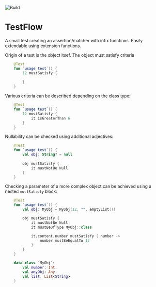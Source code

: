![Build](https://github.com/cc-jhr/testflow/workflows/Build/badge.svg)
# TestFlow

A small test creating an assertion/matcher with infix functions.
Easily extendable using extension functions.

Origin of a test is the object itsef. The object must satisfy criteria
```kotlin
    @Test
    fun `usage test`() {
        12 mustSatisfy {
            
        }
    }
```

Various criteria can be described depending on the class type:
```kotlin
    @Test
    fun `usage test`() {
        12 mustSatisfy {
            it isGreaterThan 6
        }
    }
```

Nullability can be checked using additional adjectives:
```kotlin
    @Test
    fun `usage test`() {
        val obj: String? = null
        
        obj mustSatisfy {
            it mustNotBe Null
        }
    }
```

Checking a parameter of a more complex object can be achieved using a nested `mustSatisfy` block:
```kotlin
    @Test
    fun `usage test`() {
        val obj: MyObj = MyObj(12, "", emptyList())

        obj mustSatisfy {
            it mustNotBe Null
            it mustBeOfType MyObj::class

            it.content.number mustSatisfy { number ->
                number mustBeEqualTo 12
            }
        }
    }

    data class `MyObj`(
        val number: Int,
        val anyObj: Any,
        val list: List<String>
    )
```
